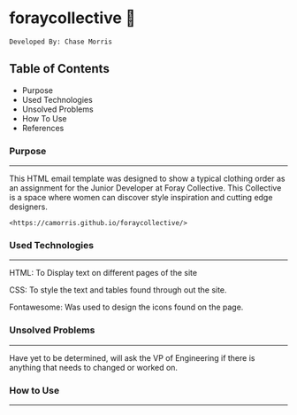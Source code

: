 # foraycollective :womans_clothes:
	Developed By: Chase Morris
## Table of Contents

- Purpose
- Used Technologies
- Unsolved Problems
- How To Use
- References


### Purpose
------

 This HTML email template was designed to show a typical clothing order as an assignment for the Junior Developer at Foray Collective. This Collective is a space where women can discover style inspiration and cutting edge designers.

	<https://camorris.github.io/foraycollective/>


### Used Technologies
---

HTML: To Display text on different pages of the site

CSS: To style the text and tables found through out the site.

Fontawesome: Was used to design the icons found on the page.


### Unsolved Problems
---
  Have yet to be determined, will ask the VP of Engineering if there is anything that needs to changed or worked on.
### How to Use
---
